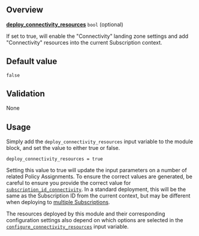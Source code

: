 <!-- markdownlint-disable first-line-h1 -->
## Overview

[**deploy_connectivity_resources**](#overview) `bool` (optional)

If set to true, will enable the "Connectivity" landing zone settings and add "Connectivity" resources into the current Subscription context.

## Default value

`false`

## Validation

None

## Usage

Simply add the `deploy_connectivity_resources` input variable to the module block, and set the value to either true or false.

```hcl
deploy_connectivity_resources = true
```

Setting this value to true will update the input parameters on a number of related Policy Assignments.
To ensure the correct values are generated, be careful to ensure you provide the correct value for [`subscription_id_connectivity`][subscription_id_connectivity].
In a standard deployment, this will be the same as the Subscription ID from the current context, but may be different when deploying to [multiple Subscriptions][wiki_multi_subscription].

The resources deployed by this module and their corresponding configuration settings also depend on which options are selected in the [`configure_connectivity_resources`][configure_connectivity_resources] input variable.

[//]: # "************************"
[//]: # "INSERT LINK LABELS BELOW"
[//]: # "************************"

[this_page]: # "Link for the current page."

[subscription_id_connectivity]:     %5BVariables%5D-subscription_id_connectivity "Instructions for how to use the subscription_id_connectivity variable."
[configure_connectivity_resources]: %5BVariables%5D-configure_connectivity_resources "Instructions for how to use the configure_connectivity_resources variable."
[wiki_multi_subscription]:          %5BUser-Guide%5D-Provider-Configuration#multi-subscription-deployment "[User Guide] Provider Configuration # Multi-Subscription deployment"
